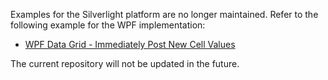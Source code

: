 Examples for the Silverlight platform are no longer maintained. Refer to the following example for the WPF implementation:

* [WPF Data Grid - Immediately Post New Cell Values](https://github.com/DevExpress-Examples/wpf-data-grid-immediately-post-new-cell-values)

The current repository will not be updated in the future.
